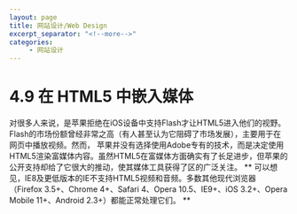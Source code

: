 ```yaml
---
layout: page
title: 网站设计/Web Design
excerpt_separator: "<!--more-->"
categories:
     - 网站设计
---
```


<!--more-->
# 4.9 在 HTML5 中嵌入媒体
对很多人来说，是苹果拒绝在iOS设备中支持Flash才让HTML5进入他们的视野。Flash的市场份额曾经非常之高（有人甚至认为它阻碍了市场发展），主要用于在网页中播放视频。然而， 苹果并没有选择使用Adobe专有的技术，而是决定使用HTML5渲染富媒体内容。虽然HTML5在富媒体方面确实有了长足进步，但苹果的公开支持却给了它很大的推动，使其媒体工具获得了区的广泛关注。
** 可以想见，IE8及更低版本的IE不支持HTML5视频和音频。多数其他现代浏览器（Firefox 3.5+、Chrome 4+、Safari 4、Opera 10.5、IE9+、iOS 3.2+、Opera Mobile 11+、Android 2.3+）都能正常处理它们。 **
